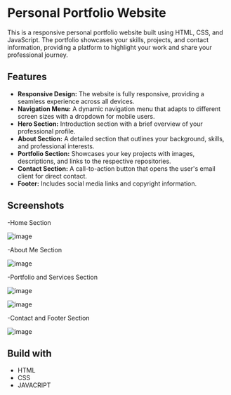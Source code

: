 # Personal Portfolio Website

This is a responsive personal portfolio website built using HTML, CSS, and JavaScript. The portfolio showcases your skills, projects, and contact information, providing a platform to highlight your work and share your professional journey.

## Features

- **Responsive Design:** The website is fully responsive, providing a seamless experience across all devices.
- **Navigation Menu:** A dynamic navigation menu that adapts to different screen sizes with a dropdown for mobile users.
- **Hero Section:** Introduction section with a brief overview of your professional profile.
- **About Section:** A detailed section that outlines your background, skills, and professional interests.
- **Portfolio Section:** Showcases your key projects with images, descriptions, and links to the respective repositories.
- **Contact Section:** A call-to-action button that opens the user's email client for direct contact.
- **Footer:** Includes social media links and copyright information.

## Screenshots

-Home Section

![image](https://github.com/user-attachments/assets/150b483d-87db-44f8-9d87-cd053a600d83)

-About Me Section

![image](https://github.com/user-attachments/assets/e6a6f1d6-d8be-4fc5-831c-9763484fef8e)

-Portfolio and Services Section

![image](https://github.com/user-attachments/assets/a0b4a795-4eb7-44c7-ab2f-93d12beae76f)

![image](https://github.com/user-attachments/assets/2d476ef7-5df8-4f71-a5c0-96ff070b4ba6)

-Contact and Footer Section

![image](https://github.com/user-attachments/assets/f24bfe8b-76d8-4d5b-91b0-5f8be39ba9a2)

## Build with
* HTML
* CSS
* JAVACRIPT
